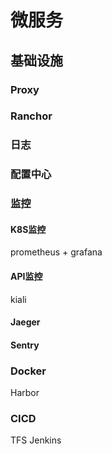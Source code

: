 # 微服务

## 基础设施

### Proxy

### Ranchor

### 日志

### 配置中心

### 监控
#### K8S监控
prometheus + grafana

#### API监控

kiali

#### Jaeger

#### Sentry

### Docker 
Harbor

### CICD
TFS
Jenkins
